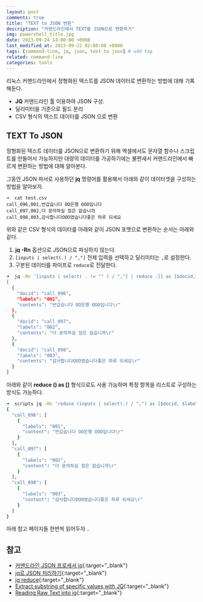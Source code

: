 ```yaml
---
layout: post
comments: true
title: "TEXT to JSON 변환"
description: "커맨드라인에서 TEXT를 JSON으로 변환하기"
img: powershell_title.jpg
date: 2023-09-24 14:00:00 +0900
last_modified_at: 2023-09-22 02:00:00 +0900
tags: [command-line, jq, json, text to json] # add tag
related: command-line
categories: tools
---
```


리눅스 커맨드라인에서 정형화된 텍스트를 JSON 데이터로 변환하는 방법에 대해 기록해둔다. 
 - **JQ** 커맨드라인 툴 이용하여 JSON 구성.
 - 딜리미터을 기준으로 필드 분리
 - CSV 형식의 텍스트 데이터를 JSON 으로 변환
<!--more-->

## TEXT To JSON

정형화된 텍스트 데이터를 JSON으로 변환하기 위해 엑셀에서도 문자열 함수나 스크립트를 만들어서 가능하지만 대량의 데이터를 가공하기에는 불편새서 커맨드라인에서 빠르게 변환하는 방법에 대해 알아본다. 

그동안 JSON 파서로 사용하던 **jq** 명령어를 활용해서 아래와 같이 데이터셋을 구성하는 방법을 알아보자. 

```text
➜  cat test.csv
call_096,001,반갑습니다 OO은행 OOO입니다
call_097,002,더 문의하실 점은 없습니까
call_098,003,감사합니다OOO였습니다좋은 하루 되세요
```

위와 같은 CSV 형식의 데이터를 아래와 같이 JSON 포맷으로 변환하는 순서는 아래와 같다. 

1. **jq -Rn** 옵션으로 JSON으로 파싱하지 않는다. 
2. `[inputs | select(.) / ","]` 전체 입력을 선택하고 딜리미터는 `,`로 설정한다. 
3. 구분된 데이터를 파이프로 `reduce`로 전달한다. 

```bash
➜  jq -Rn '[inputs | select( . != "" ) / ","] | reduce .[] as [$docid, $labels, $contents] ( []; . += [{$docid, $labels, $contents}] )' test.csv
[
  {
    "docid": "call_096",
    "labels": "001",
    "contents": "반갑습니다 OO은행 OOO입니다\r"
  },
  {
    "docid": "call_097",
    "labels": "002",
    "contents": "더 문의하실 점은 없습니까\r"
  },
  {
    "docid": "call_098",
    "labels": "003",
    "contents": "감사합니다OOO였습니다좋은 하루 되세요\r"
  }
]
```

아래와 같이 **reduce () as []** 형식으로도 사용 가능하며 특정 항목을 리스트로 구성하는 방식도 가능하다. 

```bash
➜  scripts jq -Rn 'reduce (inputs | select(.) / ",") as [$docid, $labels, $content] ({}; .[$docid] += [{$labels, $content}])' test.csv
{
  "call_096": [
    {
      "labels": "001",
      "content": "반갑습니다 OO은행 OOO입니다\r"
    }
  ],
  "call_097": [
    {
      "labels": "002",
      "content": "더 문의하실 점은 없습니까\r"
    }
  ],
  "call_098": [
    {
      "labels": "003",
      "content": "감사합니다OOO였습니다좋은 하루 되세요\r"
    }
  ]
}
```

아래 참고 페이지들 한번씩 읽어두자 .. 

## 참고

- [커맨드라인 JSON 프로세서 jq](https://www.44bits.io/ko/post/cli_json_processor_jq_basic_syntax){:target="_blank"}
- [jq로 JSON 처리하기](https://ohgym.tistory.com/24){:target="_blank"}
- [jq reduce](https://blog.differentpla.net/blog/2019/01/11/jq-reduce/){:target="_blank"}
- [Extract substring of specific values with JQ](https://michaelheap.com/extract-key-substring-using-jq/){:target="_blank"}
- [Reading Raw Text into jq](https://blog.jpalardy.com/posts/reading-raw-text-into-jq/){:target="_blank"}